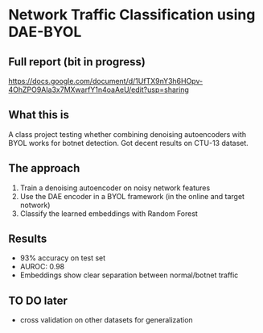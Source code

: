 # Network Traffic Classification using DAE-BYOL

## Full report  (bit in progress)
https://docs.google.com/document/d/1UfTX9nY3h6HOpv-4OhZPO9AIa3x7MXwarfY1n4oaAeU/edit?usp=sharing

## What this is
A class project testing whether combining denoising autoencoders with BYOL works for botnet detection. Got decent results on CTU-13 dataset.

## The approach
1. Train a denoising autoencoder on noisy network features
2. Use the DAE encoder in a BYOL framework (in the online and target notwork)
3. Classify the learned embeddings with Random Forest

## Results
- 93% accuracy on test set
- AUROC: 0.98
- Embeddings show clear separation between normal/botnet traffic

## TO DO later
- cross validation on other datasets for generalization

